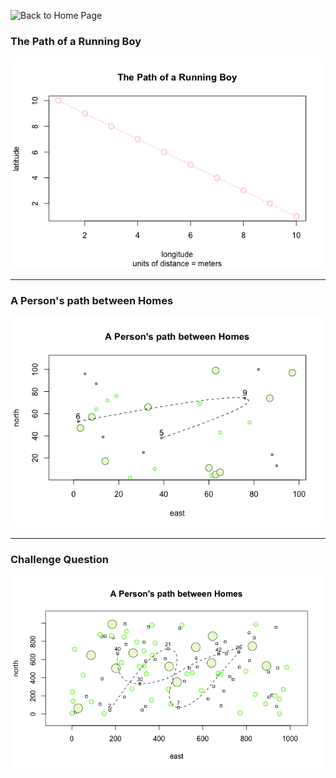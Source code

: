![Back to Home Page](https://grace-yoon1.github.io/wicked_problems/)

### The Path of a Running Boy
![](RunningBoy.png)
***
### A Person's path between Homes
![](Dwellings.png)
***
### Challenge Question
![](ChallengeQuestion.png)
